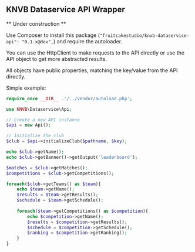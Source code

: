 ## KNVB Dataservice API Wrapper

** Under construction **

Use Composer to install this package (`"fruitcakestudio/knvb-dataservice-api": "0.1.x@dev",`) and require the autoloader.

You can use the HttpClient to make requests to the API directly or use the API object to get more abstracted results.

All objects have public properties, matching the key/value from the API directly.


Simple example:

```php
require_once __DIR__ .'/../vendor/autoload.php';

use KNVB\Dataservice\Api;

// Create a new API instance
$api = new Api();

// Initialize the club
$club = $api->initializeClub($pathname, $key);

echo $club->getName();
echo $club->getBanner()->getOutput('leaderboard');

$matches = $club->getMatches();
$competitions = $club->getCompetitions();

foreach($club->getTeams() as $team){
    echo $team->getName();
    $results = $team->getResults();
    $schedule = $team->getSchedule();
    
    foreach($team->getCompetitions() as $competition){
        echo $competition->getName();
        $results = $competition->getResults();
        $schedule = $competition->getSchedule();
        $ranking = $competition->getRanking();
    }
}
```